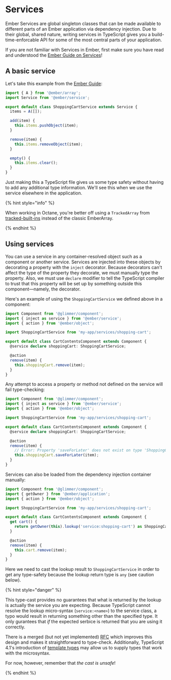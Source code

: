 # Services

Ember Services are global singleton classes that can be made available to different parts of an Ember application via dependency injection. Due to their global, shared nature, writing services in TypeScript gives you a build-time-enforcable API for some of the most central parts of your application.

<aside>

If you are not familiar with Services in Ember, first make sure you have read and understood the [Ember Guide on Services][guide]!

</aside>

[guide]: https://guides.emberjs.com/release/services/

## A basic service

Let's take this example from the [Ember Guide][guide]:

```ts
import { A } from '@ember/array';
import Service from '@ember/service';

export default class ShoppingCartService extends Service {
  items = A([]);

  add(item) {
    this.items.pushObject(item);
  }

  remove(item) {
    this.items.removeObject(item);
  }

  empty() {
    this.items.clear();
  }
}
```

Just making this a TypeScript file gives us some type safety without having to add any additional type information. We'll see this when we use the service elsewhere in the application.

{% hint style="info" %}

When working in Octane, you're better off using a `TrackedArray` from [tracked-built-ins](https://github.com/pzuraq/tracked-built-ins) instead of the classic EmberArray.

{% endhint %}

## Using services

You can use a service in any container-resolved object such as a component or another service. Services are injected into these objects by decorating a property with the `inject` decorator. Because decorators can't affect the type of the property they decorate, we must manually type the property. Also, we must use `declare` modifier to tell the TypeScript compiler to trust that this property will be set up by something outside this component—namely, the decorator.

Here's an example of using the `ShoppingCartService` we defined above in a component:

```ts
import Component from '@glimmer/component';
import { inject as service } from '@ember/service';
import { action } from '@ember/object';

import ShoppingCartService from 'my-app/services/shopping-cart';

export default class CartContentsComponent extends Component {
  @service declare shoppingCart: ShoppingCartService;

  @action
  remove(item) {
    this.shoppingCart.remove(item);
  }
}
```

Any attempt to access a property or method not defined on the service will fail type-checking:

```ts
import Component from '@glimmer/component';
import { inject as service } from '@ember/service';
import { action } from '@ember/object';

import ShoppingCartService from 'my-app/services/shopping-cart';

export default class CartContentsComponent extends Component {
  @service declare shoppingCart: ShoppingCartService;

  @action
  remove(item) {
    // Error: Property 'saveForLater' does not exist on type 'ShoppingCartService'.
    this.shoppingCart.saveForLater(item);
  }
}
```

Services can also be loaded from the dependency injection container manually:

```ts
import Component from '@glimmer/component';
import { getOwner } from '@ember/application';
import { action } from '@ember/object';

import ShoppingCartService from 'my-app/services/shopping-cart';

export default class CartContentsComponent extends Component {
  get cart() {
    return getOwner(this).lookup('service:shopping-cart') as ShoppingCartService;
  }

  @action
  remove(item) {
    this.cart.remove(item);
  }
}
```

Here we need to cast the lookup result to `ShoppingCartService` in order to get any type-safety because the lookup return type is `any` (see caution below).

{% hint style="danger" %}

This type-cast provides no guarantees that what is returned by the lookup is actually the service you are expecting. Because TypeScript cannot resolve the lookup micro-syntax (`service:<name>`) to the service class, a typo would result in returning something other than the specified type. It only gurantees that *if* the expected serbice is returned that you are using it correctly.

There is a merged (but not yet implemented) [RFC](https://emberjs.github.io/rfcs/0585-improved-ember-registry-apis.html) which improves this design and makes it straightforward to type-check. Additionally, TypeScript 4.1's introduction of [template types](https://devblogs.microsoft.com/typescript/announcing-typescript-4-1/#template-literal-types) may allow us to supply types that work with the microsyntax.

For now, however, remember that *the cast is unsafe*!

{% endhint %}

